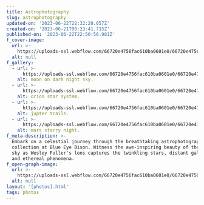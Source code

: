 ```yaml
---
title: Astrophotography
slug: astrophotography
updated-on: '2023-06-22T22:32:20.057Z'
created-on: '2023-06-21T00:23:41.715Z'
published-on: '2023-06-22T22:50:56.981Z'
f_cover-image:
  url: >-
    https://uploads-ssl.webflow.com/66720e4756fac610ba0601e0/66720e4756fac610ba06020a_Mars%20starry%20night%2011.2.2022%20copy.jpg
  alt: null
f_gallery:
  - url: >-
      https://uploads-ssl.webflow.com/66720e4756fac610ba0601e0/66720e4756fac610ba060208_mooon.jpg
    alt: moon on dark night sky.
  - url: >-
      https://uploads-ssl.webflow.com/66720e4756fac610ba0601e0/66720e4756fac610ba060209_Orion%20stacked_12.25.2022_1(processed)_square%20cropped.jpg
    alt: orion star system.
  - url: >-
      https://uploads-ssl.webflow.com/66720e4756fac610ba0601e0/66720e4756fac610ba06020b_jupiter_trails_11.22.2022_copy.jpg
    alt: jupter trails.
  - url: >-
      https://uploads-ssl.webflow.com/66720e4756fac610ba0601e0/66720e4756fac610ba06020a_Mars%20starry%20night%2011.2.2022%20copy.jpg
    alt: mars starry night.
f_meta-description: >-
  Embark on a celestial journey through the breathtaking astrophotography
  collection at Blue Eye Bison. Witness the awe-inspiring beauty of the night
  sky as Wesley Fuller's lens captures the twinkling stars, distant galaxies,
  and ethereal phenomena.
f_open-graph-image:
  url: >-
    https://uploads-ssl.webflow.com/66720e4756fac610ba0601e0/66720e4756fac610ba060260_open-graph-image-2.png
  alt: null
layout: '[photos].html'
tags: photos
---
```




